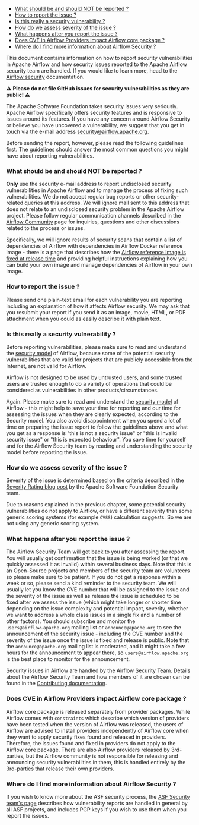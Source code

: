 <!--
 Licensed to the Apache Software Foundation (ASF) under one
 or more contributor license agreements.  See the NOTICE file
 distributed with this work for additional information
 regarding copyright ownership.  The ASF licenses this file
 to you under the Apache License, Version 2.0 (the
 "License"); you may not use this file except in compliance
 with the License.  You may obtain a copy of the License at

   http://www.apache.org/licenses/LICENSE-2.0

 Unless required by applicable law or agreed to in writing,
 software distributed under the License is distributed on an
 "AS IS" BASIS, WITHOUT WARRANTIES OR CONDITIONS OF ANY
 KIND, either express or implied.  See the License for the
 specific language governing permissions and limitations
 under the License.
-->

<!-- START doctoc generated TOC please keep comment here to allow auto update -->
<!-- DON'T EDIT THIS SECTION, INSTEAD RE-RUN doctoc TO UPDATE -->

- [What should be and should NOT be reported ?](#what-should-be-and-should-not-be-reported-)
- [How to report the issue ?](#how-to-report-the-issue-)
- [Is this really a security vulnerability ?](#is-this-really-a-security-vulnerability-)
- [How do we assess severity of the issue ?](#how-do-we-assess-severity-of-the-issue-)
- [What happens after you report the issue ?](#what-happens-after-you-report-the-issue-)
- [Does CVE in Airflow Providers impact Airflow core package ?](#does-cve-in-airflow-providers-impact-airflow-core-package-)
- [Where do I find more information about Airflow Security ?](#where-do-i-find-more-information-about-airflow-security-)

<!-- END doctoc generated TOC please keep comment here to allow auto update -->

This document contains information on how to report security vulnerabilities in Apache Airflow and
how security issues reported to the Apache Airflow security team are handled. If you would like
to learn more, head to the
[Airflow security](https://airflow.apache.org/docs/apache-airflow/stable/security/) documentation.

**⚠️ Please do not file GitHub issues for security vulnerabilities as they are public! ⚠️**

The Apache Software Foundation takes security issues very seriously. Apache
Airflow specifically offers security features and is responsive to issues
around its features. If you have any concern around Airflow Security or believe
you have uncovered a vulnerability, we suggest that you get in touch via the
e-mail address [security@airflow.apache.org](mailto:security@airflow.apache.org).

Before sending the report, however, please read the following guidelines first. The guidelines should
answer the most common questions you might have about reporting vulnerabilities.

### What should be and should NOT be reported ?

**Only** use the security e-mail address to report undisclosed security vulnerabilities in Apache
Airflow and to manage the process of fixing such vulnerabilities. We do not accept regular
bug reports or other security-related queries at this address. We will ignore mail
sent to this address that does not relate to an undisclosed security problem
in the Apache Airflow project. Please follow regular communication channels described in
the [Airflow Community](https://airflow.apache.org/community/index.html) page for inquiries, questions and other discussions related
to the process or issues.

Specifically, we will ignore results of security scans that contain a list of dependencies of Airflow
with dependencies in Airflow Docker reference image - there is a page that describes how the
[Airflow reference Image is fixed at release time](https://airflow.apache.org/docs/docker-stack/index.html#fixing-images-at-release-time) and providing helpful instructions explaining
how you can build your own image and manage dependencies of Airflow in your own image.

### How to report the issue ?

Please send one plain-text email for each vulnerability you are reporting including an explanation
of how it affects Airflow security. We may ask that you resubmit your report if you send it as an image,
movie, HTML, or PDF attachment when you could as easily describe it with plain text.

### Is this really a security vulnerability ?

Before reporting vulnerabilities, please make sure to read and understand the [security model](https://airflow.apache.org/docs/apache-airflow/stable/security/security_model.html)
of Airflow, because some of the potential security vulnerabilities that are valid for projects that are
publicly accessible from the Internet, are not valid for Airflow.

Airflow is not designed to be used by untrusted users, and some trusted users are trusted enough to do a
variety of operations that could be considered as vulnerabilities in other products/circumstances.


Again. Please make sure to read and understand the [security model](https://airflow.apache.org/docs/apache-airflow/stable/security/security_model.html)
of Airflow - this might help to save your time for reporting and our time for assessing the issues when
they are clearly expected, according to the Security model. You also avoid disappointment when you spend
a lot of time on preparing the issue report to follow the guidelines above and what you get as a response is
"this is not a security issue" or "this is invalid security issue" or "this is expected behaviour". You
save time for yourself and for the Airflow Security team by reading and understanding the security model
before reporting the issue.

### How do we assess severity of the issue ?

Severity of the issue is determined based on the criteria described in
the [Severity Rating blog post](https://security.apache.org/blog/severityrating/) by the Apache Software Foundation Security team.

Due to reasons explained in the previous chapter, some potential security vulnerabilities
do not apply to Airflow, or have a different severity than some generic scoring systems
(for example `CVSS`) calculation suggests. So we are not using any generic scoring system.


### What happens after you report the issue ?

The Airflow Security Team will get back to you after assessing the report. You will usually get
confirmation that the issue is being worked (or that we quickly assessed it as invalid) within several
business days. Note that this is an Open-Source projects and members of the security team are volunteers
so please make sure to be patient. If you do not get a response within a week or so, please send a
kind reminder to the security team. We will usually let you know the CVE number that will be assigned
to the issue and the severity of the issue as well as release the issue is scheduled to be fixed
after we assess the issue (which might take longer or shorter time depending on the issue complexity and
potential impact, severity, whether we want to address a whole class issues in a single fix and a number
of other factors). You should subscribe  and monitor the `users@airflow.apache.org` mailing
list or `announce@apache.org` to see the announcement of the security issue - including the CVE number
and the severity of the issue once the issue is fixed and release is public. Note that the
`announce@apache.org` mailing list is moderated, and it might take a few hours for the announcement to
appear there, so `users@airflow.apache.org` is the best place to monitor for the announcement.

Security issues in Airflow are handled by the Airflow Security Team. Details about the Airflow Security
Team and how members of it are chosen can be found in the
[Contributing documentation](https://github.com/apache/airflow/blob/main/contributing-docs/01_roles_in_airflow_project.rst#security-team).

### Does CVE in Airflow Providers impact Airflow core package ?

Airflow core package is released separately from provider packages. While Airflow comes with ``constraints``
which describe which version of providers have been tested when the version of Airflow was released, the
users of Airflow are advised to install providers independently of Airflow core when they want to apply
security fixes found and released in providers. Therefore, the issues found and fixed in providers do
not apply to the Airflow core package. There are also Airflow providers released by 3rd-parties, but the
Airflow community is not responsible for releasing and announcing security vulnerabilities in them, this
is handled entirely by the 3rd-parties that release their own providers.

### Where do I find more information about Airflow Security ?

If you wish to know more about the ASF security process,
the [ASF Security team's page](https://www.apache.org/security/) describes
how vulnerability reports are handled in general by all ASF projects, and includes PGP keys if
you wish to use them when you report the issues.
